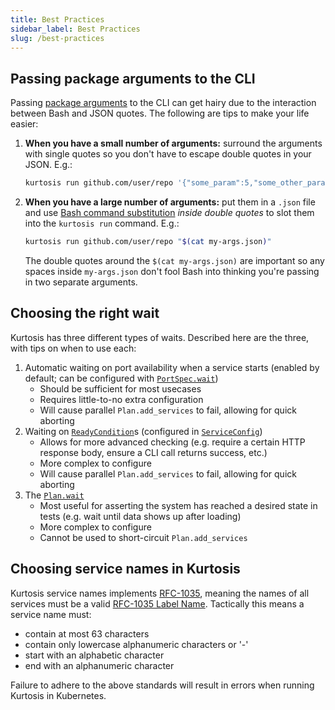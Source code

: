 ```yaml
---
title: Best Practices
sidebar_label: Best Practices
slug: /best-practices
---
```


Passing package arguments to the CLI
-------------------------------
Passing [package arguments][args-concepts-reference] to the CLI can get hairy due to the interaction between Bash and JSON quotes. The following are tips to make your life easier:

1. **When you have a small number of arguments:** surround the arguments with single quotes so you don't have to escape double quotes in your JSON. E.g.:
   ```bash
   kurtosis run github.com/user/repo '{"some_param":5,"some_other_param":"My value"}'
   ```
1. **When you have a large number of arguments:** put them in a `.json` file and use [Bash command substitution](https://www.gnu.org/software/bash/manual/html_node/Command-Substitution.html) _inside double quotes_ to slot them into the `kurtosis run` command. E.g.:
   ```bash
   kurtosis run github.com/user/repo "$(cat my-args.json)"
   ```
   The double quotes around the `$(cat my-args.json)` are important so any spaces inside `my-args.json` don't fool Bash into thinking you're passing in two separate arguments.

Choosing the right wait
-----------------------
Kurtosis has three different types of waits. Described here are the three, with tips on when to use each:

1. Automatic waiting on port availability when a service starts (enabled by default; can be configured with [`PortSpec.wait`][port-spec-starlark-reference])
    - Should be sufficient for most usecases
    - Requires little-to-no extra configuration
    - Will cause parallel `Plan.add_services` to fail, allowing for quick aborting
1. Waiting on [`ReadyCondition`][ready-condition-starlark-reference]s (configured in [`ServiceConfig`][service-config-starlark-reference])
    - Allows for more advanced checking (e.g. require a certain HTTP response body, ensure a CLI call returns success, etc.)
    - More complex to configure
    - Will cause parallel `Plan.add_services` to fail, allowing for quick aborting
1. The [`Plan.wait`][plan-wait-starlark-reference]
    - Most useful for asserting the system has reached a desired state in tests (e.g. wait until data shows up after loading)
    - More complex to configure
    - Cannot be used to short-circuit `Plan.add_services`

Choosing service names in Kurtosis
----------------------------------
Kurtosis service names implements [RFC-1035](https://datatracker.ietf.org/doc/html/rfc1035), meaning the names of all services must be a valid [RFC-1035 Label Name](https://kubernetes.io/docs/concepts/overview/working-with-objects/names/#rfc-1035-label-names). Tactically this means a service name must:

* contain at most 63 characters
* contain only lowercase alphanumeric characters or '-'
* start with an alphabetic character
* end with an alphanumeric character

Failure to adhere to the above standards will result in errors when running Kurtosis in Kubernetes.



<!---------------------------------------- ONLY LINKS BELOW HERE!!! ----------------------------------->
[args-concepts-reference]: ./concepts-reference/args.md

[service-config-starlark-reference]: ./starlark-reference/service-config.md
[port-spec-starlark-reference]: ./starlark-reference/port-spec.md
[ready-condition-starlark-reference]: ./starlark-reference/ready-condition.md
[plan-wait-starlark-reference]: ./starlark-reference/plan.md#wait
